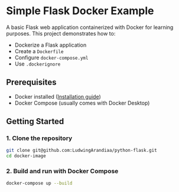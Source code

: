 # Simple Flask Docker Example

A basic Flask web application containerized with Docker for learning purposes. This project demonstrates how to:
- Dockerize a Flask application
- Create a `Dockerfile`
- Configure `docker-compose.yml`
- Use `.dockerignore`

## Prerequisites

- Docker installed ([Installation guide](https://docs.docker.com/get-docker/))
- Docker Compose (usually comes with Docker Desktop)

## Getting Started

### 1. Clone the repository

```sh
git clone git@github.com:LudwingArandiaa/python-flask.git
cd docker-image
```
### 2. Build and run with Docker Compose
```sh
docker-compose up --build
```
